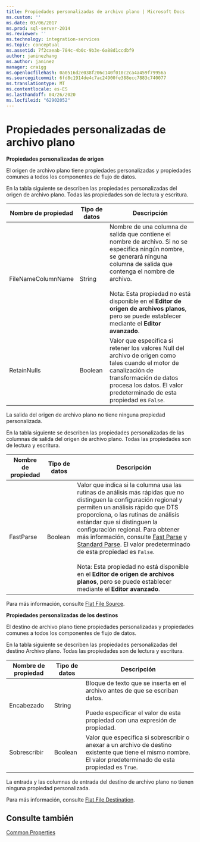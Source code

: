 ```yaml
---
title: Propiedades personalizadas de archivo plano | Microsoft Docs
ms.custom: ''
ms.date: 03/06/2017
ms.prod: sql-server-2014
ms.reviewer: ''
ms.technology: integration-services
ms.topic: conceptual
ms.assetid: 7f2caeab-784c-4b0c-9b3e-6a88d1ccdbf9
author: janinezhang
ms.author: janinez
manager: craigg
ms.openlocfilehash: 0a0516d2e038f206c140f010c2ca4a459f79956a
ms.sourcegitcommit: 6fd8c1914de4c7ac24900fe388ecc7883c740077
ms.translationtype: MT
ms.contentlocale: es-ES
ms.lasthandoff: 04/26/2020
ms.locfileid: "62902052"
---
```

# <a name="flat-file-custom-properties"></a>Propiedades personalizadas de archivo plano
  **Propiedades personalizadas de origen**  
  
 El origen de archivo plano tiene propiedades personalizadas y propiedades comunes a todos los componentes de flujo de datos.  
  
 En la tabla siguiente se describen las propiedades personalizadas del origen de archivo plano. Todas las propiedades son de lectura y escritura.  
  
|Nombre de propiedad|Tipo de datos|Descripción|  
|-------------------|---------------|-----------------|  
|FileNameColumnName|String|Nombre de una columna de salida que contiene el nombre de archivo. Si no se especifica ningún nombre, se generará ninguna columna de salida que contenga el nombre de archivo.<br /><br /> Nota: Esta propiedad no está disponible en el **Editor de origen de archivos planos**, pero se puede establecer mediante el **Editor avanzado**.|  
|RetainNulls|Boolean|Valor que especifica si retener los valores Null del archivo de origen como tales cuando el motor de canalización de transformación de datos procesa los datos. El valor predeterminado de esta propiedad es `False`.|  
  
 La salida del origen de archivo plano no tiene ninguna propiedad personalizada.  
  
 En la tabla siguiente se describen las propiedades personalizadas de las columnas de salida del origen de archivo plano. Todas las propiedades son de lectura y escritura.  
  
|Nombre de propiedad|Tipo de datos|Descripción|  
|-------------------|---------------|-----------------|  
|FastParse|Boolean|Valor que indica si la columna usa las rutinas de análisis más rápidas que no distinguen la configuración regional y permiten un análisis rápido que DTS proporciona, o las rutinas de análisis estándar que sí distinguen la configuración regional. Para obtener más información, consulte [Fast Parse](../fast-parse.md) y [Standard Parse](../standard-parse.md). El valor predeterminado de esta propiedad es `False`.<br /><br /> Nota: Esta propiedad no está disponible en el **Editor de origen de archivos planos**, pero se puede establecer mediante el **Editor avanzado**.|  
  
 Para más información, consulte [Flat File Source](flat-file-source.md).  
  
 **Propiedades personalizadas de los destinos**  
  
 El destino de archivo plano tiene propiedades personalizadas y propiedades comunes a todos los componentes de flujo de datos.  
  
 En la tabla siguiente se describen las propiedades personalizadas del destino Archivo plano. Todas las propiedades son de lectura y escritura.  
  
|Nombre de propiedad|Tipo de datos|Descripción|  
|-------------------|---------------|-----------------|  
|Encabezado|String|Bloque de texto que se inserta en el archivo antes de que se escriban datos.<br /><br /> Puede especificar el valor de esta propiedad con una expresión de propiedad.|  
|Sobrescribir|Boolean|Valor que especifica si sobrescribir o anexar a un archivo de destino existente que tiene el mismo nombre. El valor predeterminado de esta propiedad es `True`.|  
  
 La entrada y las columnas de entrada del destino de archivo plano no tienen ninguna propiedad personalizada.  
  
 Para más información, consulte [Flat File Destination](flat-file-destination.md).  
  
## <a name="see-also"></a>Consulte también  
 [Common Properties](../common-properties.md)  
  
  
